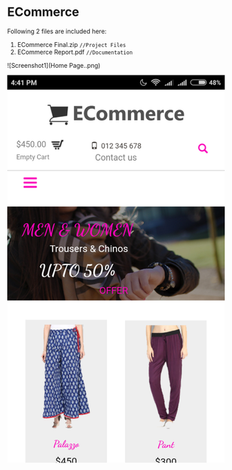 # ECommerce
Following 2 files are included here:
1. ECommerce Final.zip          `//Project Files`
2. ECommerce Report.pdf         `//Documentation`

![Screenshot1](Home Page..png)


![Screenshot2](image19.png)
